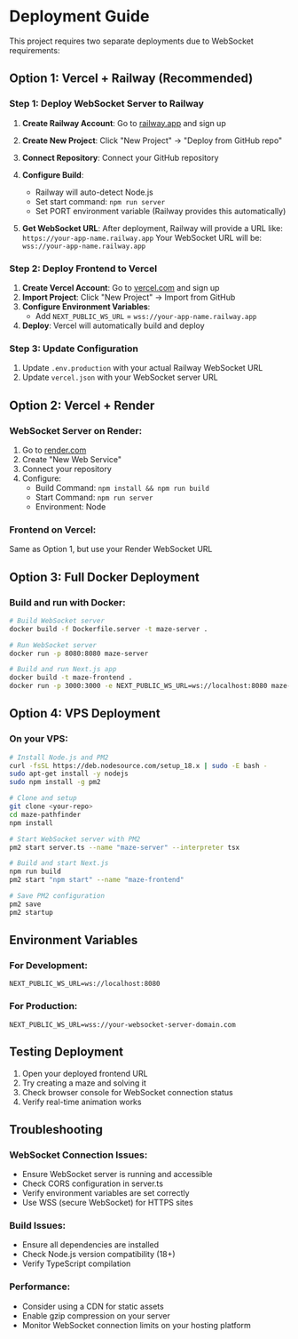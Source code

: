 # Deployment Guide

This project requires two separate deployments due to WebSocket requirements:

## Option 1: Vercel + Railway (Recommended)

### Step 1: Deploy WebSocket Server to Railway

1. **Create Railway Account**: Go to [railway.app](https://railway.app) and sign up
2. **Create New Project**: Click "New Project" → "Deploy from GitHub repo"
3. **Connect Repository**: Connect your GitHub repository
4. **Configure Build**:
   - Railway will auto-detect Node.js
   - Set start command: `npm run server`
   - Set PORT environment variable (Railway provides this automatically)

5. **Get WebSocket URL**: After deployment, Railway will provide a URL like:
   `https://your-app-name.railway.app`
   Your WebSocket URL will be: `wss://your-app-name.railway.app`

### Step 2: Deploy Frontend to Vercel

1. **Create Vercel Account**: Go to [vercel.com](https://vercel.com) and sign up
2. **Import Project**: Click "New Project" → Import from GitHub
3. **Configure Environment Variables**:
   - Add `NEXT_PUBLIC_WS_URL` = `wss://your-app-name.railway.app`
4. **Deploy**: Vercel will automatically build and deploy

### Step 3: Update Configuration

1. Update `.env.production` with your actual Railway WebSocket URL
2. Update `vercel.json` with your WebSocket server URL

## Option 2: Vercel + Render

### WebSocket Server on Render:
1. Go to [render.com](https://render.com)
2. Create "New Web Service"
3. Connect your repository
4. Configure:
   - Build Command: `npm install && npm run build`
   - Start Command: `npm run server`
   - Environment: Node

### Frontend on Vercel:
Same as Option 1, but use your Render WebSocket URL

## Option 3: Full Docker Deployment

### Build and run with Docker:

```bash
# Build WebSocket server
docker build -f Dockerfile.server -t maze-server .

# Run WebSocket server
docker run -p 8080:8080 maze-server

# Build and run Next.js app
docker build -t maze-frontend .
docker run -p 3000:3000 -e NEXT_PUBLIC_WS_URL=ws://localhost:8080 maze-frontend
```

## Option 4: VPS Deployment

### On your VPS:

```bash
# Install Node.js and PM2
curl -fsSL https://deb.nodesource.com/setup_18.x | sudo -E bash -
sudo apt-get install -y nodejs
sudo npm install -g pm2

# Clone and setup
git clone <your-repo>
cd maze-pathfinder
npm install

# Start WebSocket server with PM2
pm2 start server.ts --name "maze-server" --interpreter tsx

# Build and start Next.js
npm run build
pm2 start "npm start" --name "maze-frontend"

# Save PM2 configuration
pm2 save
pm2 startup
```

## Environment Variables

### For Development:
```
NEXT_PUBLIC_WS_URL=ws://localhost:8080
```

### For Production:
```
NEXT_PUBLIC_WS_URL=wss://your-websocket-server-domain.com
```

## Testing Deployment

1. Open your deployed frontend URL
2. Try creating a maze and solving it
3. Check browser console for WebSocket connection status
4. Verify real-time animation works

## Troubleshooting

### WebSocket Connection Issues:
- Ensure WebSocket server is running and accessible
- Check CORS configuration in server.ts
- Verify environment variables are set correctly
- Use WSS (secure WebSocket) for HTTPS sites

### Build Issues:
- Ensure all dependencies are installed
- Check Node.js version compatibility (18+)
- Verify TypeScript compilation

### Performance:
- Consider using a CDN for static assets
- Enable gzip compression on your server
- Monitor WebSocket connection limits on your hosting platform